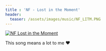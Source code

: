 ```yaml
---
title : 'NF - Lost in the Moment'
header:
  teaser: /assets/images/music/NF_LITM.PNG
---
```


[![NF Lost in the Moment](https://img.youtube.com/vi/jMgE61PjKKw/0.jpg)](https://www.youtube.com/watch?v=jMgE61PjKKw)

This song means a lot to me :heart:
